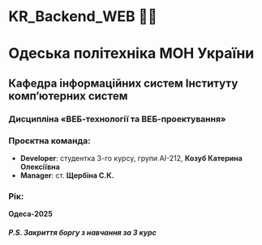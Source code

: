 # KR_Backend_WEB 👩‍💻

# Одеська політехніка МОН України
## Кафедра інформаційних систем Інституту комп’ютерних систем
### Дисципліна «ВЕБ-технології та ВЕБ-проектування»

### Проєктна команда:
- **Developer**: студентка 3-го курсу, групи АІ-212, **Козуб Катерина Олексіївна**
- **Manager**: ст. **Щербіна С.К.**



### Рік:
**Одеса-2025**


##### P.S. Закриття боргу з навчання за 3 курс
